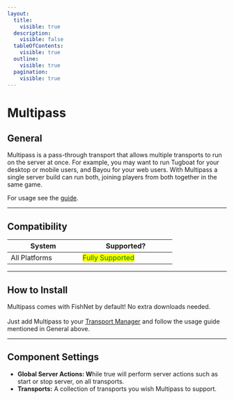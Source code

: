 ```yaml
---
layout:
  title:
    visible: true
  description:
    visible: false
  tableOfContents:
    visible: true
  outline:
    visible: true
  pagination:
    visible: true
---
```


# Multipass

## General

Multipass is a pass-through transport that allows multiple transports to run on the server at once. For example, you may want to run Tugboat for your desktop or mobile users, and Bayou for your web users. With Multipass a single server build can run both, joining players from both together in the same game.

For usage see the [guide](../../guides/features/transports/multipass.md#setup).

***

## Compatibility

<table data-full-width="false"><thead><tr><th width="149">System</th><th width="198">Supported?</th></tr></thead><tbody><tr><td>All Platforms</td><td><mark style="color:green;">Fully Supported</mark></td></tr></tbody></table>

***

## How to Install

Multipass comes with FishNet by default! No extra downloads needed.\
\
Just add Multipass to your [Transport Manager](../components/managers/transportmanager/) and follow the usage guide mentioned in General above.

***

## Component Settings

* **Global Server Actions: W**hile true will perform server actions such as start or stop server, on all transports.
* **Transports:** A collection of transports you wish Multipass to support.

